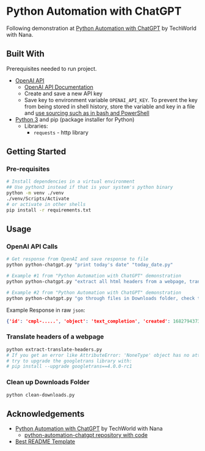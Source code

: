 # Python Automation with ChatGPT

Following demonstration at [Python Automation with ChatGPT](https://www.youtube.com/watch?v=w-X_EQ2Xva4) by TechWorld with Nana.

## Built With

Prerequisites needed to run project.

- [OpenAI API](https://platform.openai.com/)
  - [OpenAI API Documentation](https://platform.openai.com/docs/introduction)
  - Create and save a new API key
  - Save key to environment variable `OPENAI_API_KEY`. To prevent the key from being stored in shell history, store the variable and key in a file and [use sourcing such as in bash and PowerShell](https://superuser.com/questions/71446/equivalent-of-bashs-source-command-in-powershell)
- [Python 3](https://www.python.org/) and pip (package installer for Python)
  - Libraries:
    - `requests` - http library

## Getting Started

### Pre-requisites

```sh
# Install dependencies in a virtual environment
## Use python3 instead if that is your system's python binary
python -m venv ./venv
./venv/Scripts/Activate
# or activate in other shells
pip install -r requirements.txt
```

## Usage

### OpenAI API Calls

```sh
# Get response from OpenAI and save response to file
python python-chatgpt.py "print today's date" "today_date.py"

# Example #1 from "Python Automation with ChatGPT" demonstration
python python-chatgpt.py "extract all html headers from a webpage, translate to Spanish and save result into html file" "extract-translate-headers.py"

# Example #2 from "Python Automation with ChatGPT" demonstration
python python-chatgpt.py "go through files in Downloads folder, check their dates and if they are older than 30 days, move them to a folder called to_delete" "clean-downloads.py"
```

Example Response in raw `json`:

```json
{'id': 'cmpl-.....', 'object': 'text_completion', 'created': 1682794373, 'model': 'text-davinci-003', 'choices': [{'text': '\n\n# This is a Python script to print "Hello World"\n\nprint("Hello World!")', 'index': 0, 'logprobs': None, 'finish_reason': 'stop'}], 'usage': {'prompt_tokens': 7, 'completion_tokens': 22, 'total_tokens': 29}}
```

### Translate headers of a webpage

```sh
python extract-translate-headers.py
# If you get an error like AttributeError: 'NoneType' object has no attribute 'group'
# try to upgrade the googletrans library with:
# pip install --upgrade googletrans==4.0.0-rc1
```

### Clean up Downloads Folder

```sh
python clean-downloads.py
```

## Acknowledgements

- [Python Automation with ChatGPT](https://www.youtube.com/watch?v=w-X_EQ2Xva4) by TechWorld with Nana
  - [python-automation-chatgpt repository with code](https://gitlab.com/nanuchi/python-automation-chatgpt)
- [Best README Template](https://github.com/othneildrew/Best-README-Template/blob/master/README.md)
